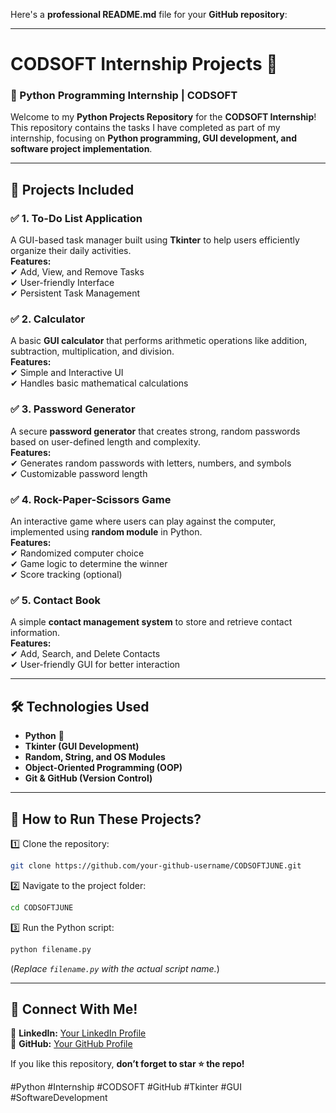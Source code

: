 Here's a **professional README.md** file for your **GitHub repository**:  

---

# **CODSOFT Internship Projects** 🚀  

### **📌 Python Programming Internship | CODSOFT**  

Welcome to my **Python Projects Repository** for the **CODSOFT Internship**! This repository contains the tasks I have completed as part of my internship, focusing on **Python programming, GUI development, and software project implementation**.  

---

## **📂 Projects Included**  

### ✅ **1. To-Do List Application**  
A GUI-based task manager built using **Tkinter** to help users efficiently organize their daily activities.  
**Features:**  
✔ Add, View, and Remove Tasks  
✔ User-friendly Interface  
✔ Persistent Task Management  

### ✅ **2. Calculator**  
A basic **GUI calculator** that performs arithmetic operations like addition, subtraction, multiplication, and division.  
**Features:**  
✔ Simple and Interactive UI  
✔ Handles basic mathematical calculations  

### ✅ **3. Password Generator**  
A secure **password generator** that creates strong, random passwords based on user-defined length and complexity.  
**Features:**  
✔ Generates random passwords with letters, numbers, and symbols  
✔ Customizable password length  

### ✅ **4. Rock-Paper-Scissors Game**  
An interactive game where users can play against the computer, implemented using **random module** in Python.  
**Features:**  
✔ Randomized computer choice  
✔ Game logic to determine the winner  
✔ Score tracking (optional)  

### ✅ **5. Contact Book**  
A simple **contact management system** to store and retrieve contact information.  
**Features:**  
✔ Add, Search, and Delete Contacts  
✔ User-friendly GUI for better interaction  

---

## **🛠️ Technologies Used**  
- **Python** 🐍  
- **Tkinter (GUI Development)**  
- **Random, String, and OS Modules**  
- **Object-Oriented Programming (OOP)**  
- **Git & GitHub (Version Control)**  

---

## **📌 How to Run These Projects?**  
1️⃣ Clone the repository:  
```sh
git clone https://github.com/your-github-username/CODSOFTJUNE.git
```
2️⃣ Navigate to the project folder:  
```sh
cd CODSOFTJUNE
```
3️⃣ Run the Python script:  
```sh
python filename.py
```
(*Replace `filename.py` with the actual script name.*)  

---

## **📢 Connect With Me!**  
🚀 **LinkedIn:** [Your LinkedIn Profile](https://www.linkedin.com/in/your-profile)  
🐙 **GitHub:** [Your GitHub Profile](https://github.com/your-github-username)  

If you like this repository, **don’t forget to star ⭐ the repo!**  

#Python #Internship #CODSOFT #GitHub #Tkinter #GUI #SoftwareDevelopment  
